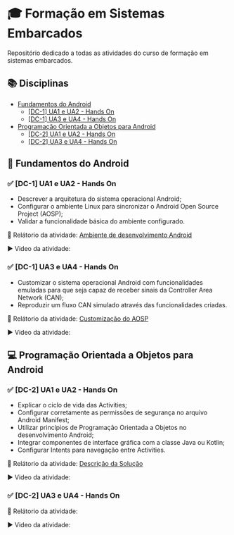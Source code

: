 # :mortar_board: Formação em Sistemas Embarcados

Repositório dedicado a todas as atividades do curso de formação em sistemas embarcados.

## :books: Disciplinas

* [Fundamentos do Android](#-fundamentos-do-android)
  * [[DC-1] UA1 e UA2 - Hands On](#-dc-1-ua1-e-ua2---hands-on)
  * [[DC-1] UA3 e UA4 - Hands On](#-dc-1-ua3-e-ua4---hands-on)
* [Programação Orientada a Objetos para Android](#-programação-orientada-a-objetos-para-android)
  * [[DC-2] UA1 e UA2 - Hands On](#-dc-2-ua1-e-ua2---hands-on)
  * [[DC-2] UA3 e UA4 - Hands On](#-dc-2-ua3-e-ua4---hands-on)

## :book: Fundamentos do Android

### :white_check_mark: [DC-1] UA1 e UA2 - Hands On

* Descrever a arquitetura do sistema operacional Android;
* Configurar o ambiente Linux para sincronizar o Android Open Source Project (AOSP);
* Validar a funcionalidade básica do ambiente configurado.

:bookmark_tabs: Relátorio da atividade: [Ambiente de desenvolvimento Android](readme_files/environmental_preparation.md)

:arrow_forward:  Video da atividade:  

### :white_check_mark: [DC-1] UA3 e UA4 - Hands On

* Customizar o sistema operacional Android com funcionalidades emuladas para que seja
capaz de receber sinais da Controller Area Network (CAN);
* Reproduzir um fluxo CAN simulado através das funcionalidades criadas.

:bookmark_tabs: Relátorio da atividade: [Customização do AOSP](readme_files/aosp_customization.md)

:arrow_forward:  Video da atividade:

## :computer: Programação Orientada a Objetos para Android

### :white_check_mark: [DC-2] UA1 e UA2 - Hands On

* Explicar o ciclo de vida das Activities;
* Configurar corretamente as permissões de segurança no arquivo Android Manifest;
* Utilizar princípios de Programação Orientada a Objetos no desenvolvimento Android;
* Integrar componentes de interface gráfica com a classe Java ou Kotlin;
* Configurar Intents para navegação entre Activities.

:bookmark_tabs: Relátorio da atividade: [Descrição da Solução](readme_files/android_application_dc2_p1.md)

:arrow_forward: Video da atividade:  

### :white_check_mark: [DC-2] UA3 e UA4 - Hands On

:bookmark_tabs: Relátorio da atividade:

:arrow_forward: Video da atividade:
